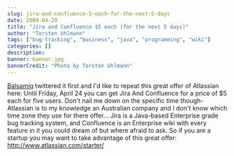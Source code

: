 ```yaml
---
slug: jira-and-confluence-5-each-for-the-next-5-days
date: 2009-04-20
title: "Jira and Confluence $5 each (for the next 5 days)"
author: "Torsten Uhlmann"
tags: ["bug-tracking", "business", "java", "programming", "wiki"]
categories: []
description:
banner: banner.jpg
bannerCredit: "Photo by Torsten Uhlmann"
---
```


[Balsamiq](http://twitter.com/balsamiq) twittered it first and I'd like to repeat this great offer of Atlassian here: Until Friday, April 24 you can get Jira And Confluence for a price of $5 each for five users. Don't nail me down on the specific time though- Atlassian is to my knowledge an Australian company and I don't know which time zone they use for there offer... Jira is a Java-based Enterprise grade bug tracking system, and Confluence is an Enterprise wiki with every feature in it you could dream of but where afraid to ask. So if you are a startup you may want to take advantage of this great offer: <http://www.atlassian.com/starter/>
